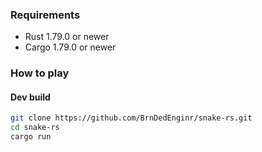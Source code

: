### Requirements

- Rust 1.79.0 or newer
- Cargo 1.79.0 or newer

### How to play

#### Dev build
````bash
git clone https://github.com/BrnDedEnginr/snake-rs.git
cd snake-rs
cargo run
``````
